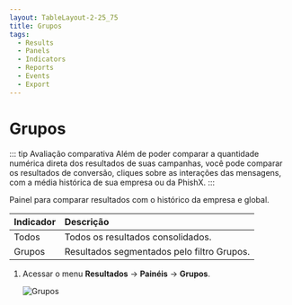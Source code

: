 ```yaml
---
layout: TableLayout-2-25_75
title: Grupos
tags:
  - Results
  - Panels
  - Indicators
  - Reports
  - Events
  - Export
---
```


# Grupos

::: tip Avaliação comparativa
Além de poder comparar a quantidade numérica direta dos resultados de suas campanhas, você pode comparar os resultados de conversão, cliques sobre as interações das mensagens, com a média histórica de sua empresa ou da PhishX.
:::

Painel para comparar resultados com o histórico da empresa e global.

| Indicador | Descrição                                  |
| :-------- | :----------------------------------------- |
| Todos     | Todos os resultados consolidados.          |
| Grupos    | Resultados segmentados pelo filtro Grupos. |

1. Acessar o menu **Resultados** -> **Painéis** -> **Grupos**.

   ![Grupos](https://cdn.phishx.io/phishx-docs/images/phishx_results_dashboards_groups_01.webp)
